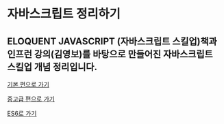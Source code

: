 # 자바스크립트 정리하기

## ELOQUENT JAVASCRIPT (자바스크립트 스킬업)책과 인프런 강의(김영보)를 바탕으로 만들어진 자바스크립트 스킬업 개념 정리입니다.

<a href="./BASIC/readme.md">기본 편으로 가기</a>

<a href="./ADVANCE/readme.md">중고급 편으로 가기</a>

<a href="./ES6/readme.md">ES6로 가기</a>
